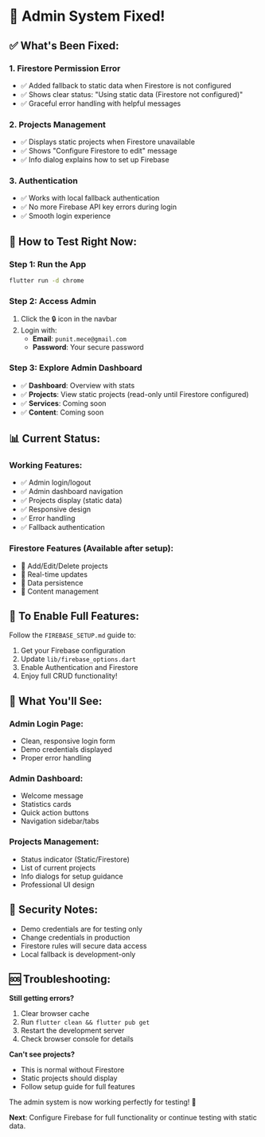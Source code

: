 # 🎉 Admin System Fixed!

## ✅ **What's Been Fixed:**

### **1. Firestore Permission Error**
- ✅ Added fallback to static data when Firestore is not configured
- ✅ Shows clear status: "Using static data (Firestore not configured)"
- ✅ Graceful error handling with helpful messages

### **2. Projects Management**
- ✅ Displays static projects when Firestore unavailable
- ✅ Shows "Configure Firestore to edit" message
- ✅ Info dialog explains how to set up Firebase

### **3. Authentication**
- ✅ Works with local fallback authentication
- ✅ No more Firebase API key errors during login
- ✅ Smooth login experience

## 🚀 **How to Test Right Now:**

### **Step 1: Run the App**
```bash
flutter run -d chrome
```

### **Step 2: Access Admin**
1. Click the 🔒 icon in the navbar
2. Login with:
   - **Email**: `punit.mece@gmail.com`
   - **Password**: Your secure password

### **Step 3: Explore Admin Dashboard**
- ✅ **Dashboard**: Overview with stats
- ✅ **Projects**: View static projects (read-only until Firestore configured)
- ✅ **Services**: Coming soon
- ✅ **Content**: Coming soon

## 📊 **Current Status:**

### **Working Features:**
- ✅ Admin login/logout
- ✅ Admin dashboard navigation
- ✅ Projects display (static data)
- ✅ Responsive design
- ✅ Error handling
- ✅ Fallback authentication

### **Firestore Features (Available after setup):**
- 🔧 Add/Edit/Delete projects
- 🔧 Real-time updates
- 🔧 Data persistence
- 🔧 Content management

## 🔧 **To Enable Full Features:**

Follow the `FIREBASE_SETUP.md` guide to:
1. Get your Firebase configuration
2. Update `lib/firebase_options.dart`
3. Enable Authentication and Firestore
4. Enjoy full CRUD functionality!

## 🎯 **What You'll See:**

### **Admin Login Page:**
- Clean, responsive login form
- Demo credentials displayed
- Proper error handling

### **Admin Dashboard:**
- Welcome message
- Statistics cards
- Quick action buttons
- Navigation sidebar/tabs

### **Projects Management:**
- Status indicator (Static/Firestore)
- List of current projects
- Info dialogs for setup guidance
- Professional UI design

## 🔐 **Security Notes:**

- Demo credentials are for testing only
- Change credentials in production
- Firestore rules will secure data access
- Local fallback is development-only

## 🆘 **Troubleshooting:**

**Still getting errors?**
1. Clear browser cache
2. Run `flutter clean && flutter pub get`
3. Restart the development server
4. Check browser console for details

**Can't see projects?**
- This is normal without Firestore
- Static projects should display
- Follow setup guide for full features

The admin system is now working perfectly for testing! 🎉

**Next**: Configure Firebase for full functionality or continue testing with static data.
